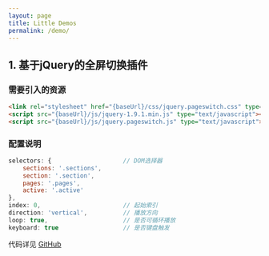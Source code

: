 ```yaml
---
layout: page
title: Little Demos
permalink: /demo/
---
```




## 1. 基于jQuery的全屏切换插件

### 需要引入的资源

``` html
<link rel="stylesheet" href="{baseUrl}/css/jquery.pageswitch.css" type="text/css">
<script src="{baseUrl}/js/jquery-1.9.1.min.js" type="text/javascript"></script>
<script src="{baseUrl}/js/jquery.pageswitch.js" type="text/javascript"></script>
```

### 配置说明

``` javascript
selectors: {					// DOM选择器
    sections: '.sections',
    section: '.section',
    pages: '.pages',
    active: '.active'
},
index: 0,						// 起始索引
direction: 'vertical',			// 播放方向
loop: true,						// 是否可循环播放
keyboard: true					// 是否键盘触发
```

代码详见 [GitHub](https://github.com/yangchenglong/yangchenglong.github.io/tree/master/demo/PageSwitch)

